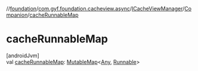 //[foundation](../../../../index.md)/[com.gyf.foundation.cacheview.async](../../index.md)/[ICacheViewManager](../index.md)/[Companion](index.md)/[cacheRunnableMap](cache-runnable-map.md)

# cacheRunnableMap

[androidJvm]\
val [cacheRunnableMap](cache-runnable-map.md): [MutableMap](https://kotlinlang.org/api/core/kotlin-stdlib/kotlin.collections/-mutable-map/index.html)&lt;[Any](https://kotlinlang.org/api/core/kotlin-stdlib/kotlin/-any/index.html), [Runnable](https://developer.android.com/reference/kotlin/java/lang/Runnable.html)&gt;